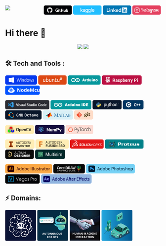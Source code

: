 <p align = "right">
  <img src="https://api.visitorbadge.io/api/visitors?path=https%3A%2F%2Fgithub.com%2Fk-m-irfan%2F&label=PROFILE%20VIEWS&countColor=%2337d67a" align="left">
  <a href="https://github.com/k-m-irfan/"><img src="https://github.com/k-m-irfan/k-m-irfan/blob/main/res/GitHub.svg" height=30></a>
  <a href="https://www.kaggle.com/kmirfan/"><img src="https://github.com/k-m-irfan/k-m-irfan/blob/main/res/Kaggle.svg" height=30></a>
  <a href="https://www.linkedin.com/in/k-m-i/"><img src="https://github.com/k-m-irfan/k-m-irfan/blob/main/res/Linkedin.svg" height=30></a>
  <a href="https://www.instagram.com/k_m_irfan/"><img src="https://github.com/k-m-irfan/k-m-irfan/blob/main/res/Instagram.svg" height=30></a>
</p> 

# Hi there 👋

<p align = "center">
  <img src="https://github-readme-stats.vercel.app/api?username=k-m-irfan&count_private=true&show_icons=true" height=160>
  <img src="https://github-readme-streak-stats.herokuapp.com/?user=k-m-irfan" height=160>
  
</p>

## :hammer_and_wrench: Tech and Tools :

<p align = "left">
  <img src="https://github.com/k-m-irfan/k-m-irfan/blob/main/res/Windows.svg" height=30></a>
  <img src="https://github.com/k-m-irfan/k-m-irfan/blob/main/res/Ubuntu.svg" height=30></a>
  <img src="https://github.com/k-m-irfan/k-m-irfan/blob/main/res/Arduino.svg" height=30></a>
  <img src="https://github.com/k-m-irfan/k-m-irfan/blob/main/res/RaspberryPi.svg" height=30></a>
  <img src="https://github.com/k-m-irfan/k-m-irfan/blob/main/res/NodeMcu.svg" height=30></a>
</p> 

<p align = "left">
  <img src="https://github.com/k-m-irfan/k-m-irfan/blob/main/res/VisualStudioCode.svg" height=30></a>
  <img src="https://github.com/k-m-irfan/k-m-irfan/blob/main/res/ArduinoIDE.svg" height=30></a>
  <img src="https://github.com/k-m-irfan/k-m-irfan/blob/main/res/Python.svg" height=30></a>
  <img src="https://github.com/k-m-irfan/k-m-irfan/blob/main/res/C++.svg" height=30></a>
  <img src="https://github.com/k-m-irfan/k-m-irfan/blob/main/res/Octave.svg" height=30></a>
  <img src="https://github.com/k-m-irfan/k-m-irfan/blob/main/res/Matlab.svg" height=30></a>
  <img src="https://github.com/k-m-irfan/k-m-irfan/blob/main/res/Git.svg" height=30></a>
</p> 

<p align = "left">
  <img src="https://github.com/k-m-irfan/k-m-irfan/blob/main/res/OpenCV.svg" height=30></a>
  <img src="https://github.com/k-m-irfan/k-m-irfan/blob/main/res/Numpy.svg" height=30></a>
  <img src="https://github.com/k-m-irfan/k-m-irfan/blob/main/res/Pytorch.svg" height=30></a>
</p> 

<p align = "left">
  <img src="https://github.com/k-m-irfan/k-m-irfan/blob/main/res/AutodeskInventor.svg" height=30></a>
  <img src="https://github.com/k-m-irfan/k-m-irfan/blob/main/res/AutodeskFusion360.svg" height=30></a>
  <img src="https://github.com/k-m-irfan/k-m-irfan/blob/main/res/Solidworks.svg" height=30></a>
  <!-- <img src="https://github.com/k-m-irfan/k-m-irfan/blob/main/res/Blender.svg" height=30></a> -->
  <img src="https://github.com/k-m-irfan/k-m-irfan/blob/main/res/Proteus.svg" height=30></a>
  <img src="https://github.com/k-m-irfan/k-m-irfan/blob/main/res/AltiumDesigner.svg" height=30></a>
  <img src="https://github.com/k-m-irfan/k-m-irfan/blob/main/res/Multisim.svg" height=30></a>
</p> 

<p align = "left">
  <img src="https://github.com/k-m-irfan/k-m-irfan/blob/main/res/AdobeIllustrator.svg" height=30></a>
  <img src="https://github.com/k-m-irfan/k-m-irfan/blob/main/res/CorelDraw.svg" height=30></a>
  <img src="https://github.com/k-m-irfan/k-m-irfan/blob/main/res/AdobePhotoshop.svg" height=30></a>
  <img src="https://github.com/k-m-irfan/k-m-irfan/blob/main/res/VegasPro.svg" height=30></a>
  <img src="https://github.com/k-m-irfan/k-m-irfan/blob/main/res/AdobeAfterEffects.svg" height=30></a>
</p> 

## :zap: Domains:
<p align = "left">
  <img src="https://github.com/k-m-irfan/k-m-irfan/blob/main/res/ArtificialIntelligence.svg" height=100></a>
  <img src="https://github.com/k-m-irfan/k-m-irfan/blob/main/res/AutonomousRobots.svg" height=100></a>
  <img src="https://github.com/k-m-irfan/k-m-irfan/blob/main/res/HumanMachineInteraction.svg" height=100></a>
  <img src="https://github.com/k-m-irfan/k-m-irfan/blob/main/res/ElectricVehicles.svg" height=100></a>
</p> 

<!-- # TO DO -> Add portfolio website -->
